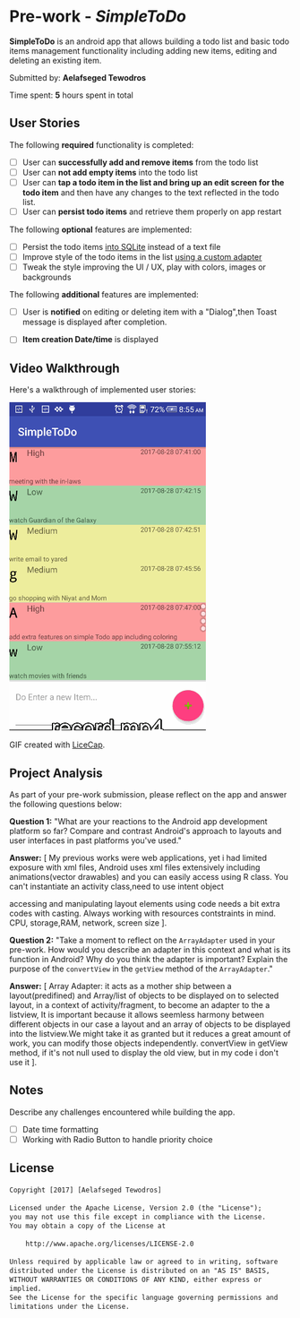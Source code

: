 # Pre-work - *SimpleToDo*

**SimpleToDo** is an android app that allows building a todo list and basic todo items management functionality including adding new items, editing and deleting an existing item.

Submitted by: **Aelafseged Tewodros**

Time spent: **5** hours spent in total

## User Stories

The following **required** functionality is completed:

* [ ] User can **successfully add and remove items** from the todo list
* [ ] User can **not add empty items** into the todo list
* [ ] User can **tap a todo item in the list and bring up an edit screen for the todo item** and then have any changes to the text reflected in the todo list.
* [ ] User can **persist todo items** and retrieve them properly on app restart

The following **optional** features are implemented:

* [ ] Persist the todo items [into SQLite](http://guides.codepath.com/android/Persisting-Data-to-the-Device#sqlite) instead of a text file
* [ ] Improve style of the todo items in the list [using a custom adapter](http://guides.codepath.com/android/Using-an-ArrayAdapter-with-ListView)
* [ ] Tweak the style improving the UI / UX, play with colors, images or backgrounds

The following **additional** features are implemented:

* [ ] User is **notified** on editing or deleting item with a "Dialog",then Toast message is displayed after completion.
* [ ] **Item creation Date/time** is displayed 



## Video Walkthrough

Here's a walkthrough of implemented user stories:

<img src='https://github.com/Aelafseged/SimpleToDo/blob/extraFeatures/app/simpletodo.gif' title='Video Walkthrough' alt='Video Walkthrough' />

GIF created with [LiceCap](http://www.cockos.com/licecap/).

## Project Analysis

As part of your pre-work submission, please reflect on the app and answer the following questions below:

**Question 1:** "What are your reactions to the Android app development platform so far? Compare and contrast Android's approach to layouts and user interfaces in past platforms you've used."

**Answer:** [ My previous works were web applications, yet i had limited exposure with xml files, Android uses xml files extensively including animations(vector drawables) and you can easily access using R class.
You can't instantiate an activity class,need to use intent object

accessing and manipulating layout elements using code needs a bit extra codes with casting.
Always working with resources contstraints in mind. CPU, storage,RAM, network, screen size ].


**Question 2:** "Take a moment to reflect on the `ArrayAdapter` used in your pre-work. How would you describe an adapter in this context and what is its function in Android? Why do you think the adapter is important? Explain the purpose of the `convertView` in the `getView` method of the `ArrayAdapter`."

**Answer:** [ Array Adapter: it acts as a mother ship between a layout(predifined) and Array/list of objects to be displayed on to selected layout, in a context of activity/fragment, to become an adapter to the a listview,  It is important because it allows seemless harmony between different objects in our case a layout and an array of objects to be displayed into the listview.We might take it as granted but it reduces a great amount of work, you can modify those objects independently.
convertView in getView method, if it's not null used to display the old view, but in my code i don't use it ].

## Notes

Describe any challenges encountered while building the app.
*[ ] Date time formatting
*[ ] Working with Radio Button to handle priority choice

## License

    Copyright [2017] [Aelafseged Tewodros]

    Licensed under the Apache License, Version 2.0 (the "License");
    you may not use this file except in compliance with the License.
    You may obtain a copy of the License at

        http://www.apache.org/licenses/LICENSE-2.0

    Unless required by applicable law or agreed to in writing, software
    distributed under the License is distributed on an "AS IS" BASIS,
    WITHOUT WARRANTIES OR CONDITIONS OF ANY KIND, either express or implied.
    See the License for the specific language governing permissions and
    limitations under the License.
